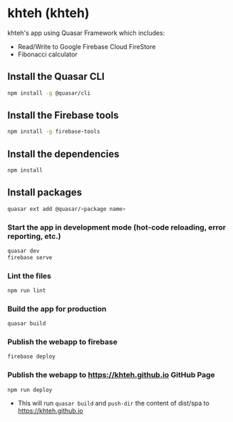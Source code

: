 # khteh (khteh)

khteh's app using Quasar Framework which includes:

- Read/Write to Google Firebase Cloud FireStore
- Fibonacci calculator

## Install the Quasar CLI

```bash
npm install -g @quasar/cli
```

## Install the Firebase tools

```bash
npm install -g firebase-tools
```

## Install the dependencies

```bash
npm install
```

## Install packages

```bash
quasar ext add @quasar/<package name>
```

### Start the app in development mode (hot-code reloading, error reporting, etc.)

```bash
quasar dev
firebase serve
```

### Lint the files

```bash
npm run lint
```

### Build the app for production

```bash
quasar build
```

### Publish the webapp to firebase

```bash
firebase deploy
```

### Publish the webapp to https://khteh.github.io GitHub Page

```bash
npm run deploy
```

- This will run `quasar build` and `push-dir` the content of dist/spa to https://khteh.github.io
